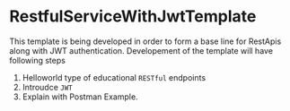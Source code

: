 # RestfulServiceWithJwtTemplate
This template is being developed in order to form a base line for RestApis along with JWT authentication. 
Developement of the template will have following steps
1. Helloworld type of educational `RESTful` endpoints 
1. Introudce `JWT`
1. Explain with Postman Example.

